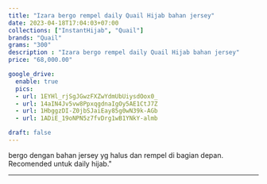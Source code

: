 ```yaml
---
title: "Izara bergo rempel daily Quail Hijab bahan jersey"
date: 2023-04-18T17:04:03+07:00
collections: ["InstantHijab", "Quail"]
brands: "Quail"
grams: "300"
description : "Izara bergo rempel daily Quail Hijab bahan jersey"
price: "68,000.00"

google_drive:
  enable: true
  pics:
  - url: 1EYHl_rjSgJGwzFXZwYdmUbUiysdOox0_
  - url: 14aIN4Jv5vw8PpxqgdnaIgOy5AE1CtJ7Z
  - url: 1HbggzDI-Z0jbSJaiEay85g0wN39k-AGb
  - url: 1ADiE_19oNPN5z7fvDrg1wB1YNkY-almb

draft: false
---
```


bergo dengan bahan jersey yg halus dan rempel di bagian depan. Recomended untuk daily hijab."

----------      
  
